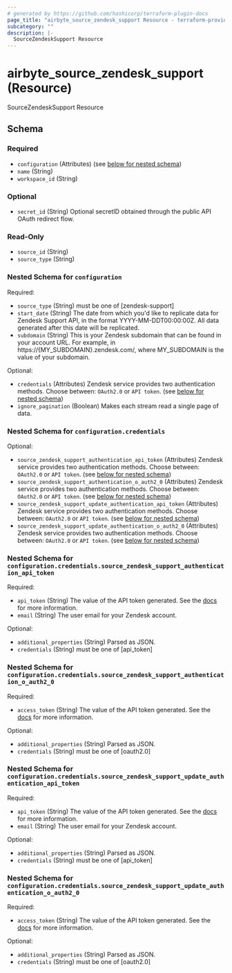 ```yaml
---
# generated by https://github.com/hashicorp/terraform-plugin-docs
page_title: "airbyte_source_zendesk_support Resource - terraform-provider-airbyte"
subcategory: ""
description: |-
  SourceZendeskSupport Resource
---
```


# airbyte_source_zendesk_support (Resource)

SourceZendeskSupport Resource



<!-- schema generated by tfplugindocs -->
## Schema

### Required

- `configuration` (Attributes) (see [below for nested schema](#nestedatt--configuration))
- `name` (String)
- `workspace_id` (String)

### Optional

- `secret_id` (String) Optional secretID obtained through the public API OAuth redirect flow.

### Read-Only

- `source_id` (String)
- `source_type` (String)

<a id="nestedatt--configuration"></a>
### Nested Schema for `configuration`

Required:

- `source_type` (String) must be one of [zendesk-support]
- `start_date` (String) The date from which you'd like to replicate data for Zendesk Support API, in the format YYYY-MM-DDT00:00:00Z. All data generated after this date will be replicated.
- `subdomain` (String) This is your Zendesk subdomain that can be found in your account URL. For example, in https://{MY_SUBDOMAIN}.zendesk.com/, where MY_SUBDOMAIN is the value of your subdomain.

Optional:

- `credentials` (Attributes) Zendesk service provides two authentication methods. Choose between: `OAuth2.0` or `API token`. (see [below for nested schema](#nestedatt--configuration--credentials))
- `ignore_pagination` (Boolean) Makes each stream read a single page of data.

<a id="nestedatt--configuration--credentials"></a>
### Nested Schema for `configuration.credentials`

Optional:

- `source_zendesk_support_authentication_api_token` (Attributes) Zendesk service provides two authentication methods. Choose between: `OAuth2.0` or `API token`. (see [below for nested schema](#nestedatt--configuration--credentials--source_zendesk_support_authentication_api_token))
- `source_zendesk_support_authentication_o_auth2_0` (Attributes) Zendesk service provides two authentication methods. Choose between: `OAuth2.0` or `API token`. (see [below for nested schema](#nestedatt--configuration--credentials--source_zendesk_support_authentication_o_auth2_0))
- `source_zendesk_support_update_authentication_api_token` (Attributes) Zendesk service provides two authentication methods. Choose between: `OAuth2.0` or `API token`. (see [below for nested schema](#nestedatt--configuration--credentials--source_zendesk_support_update_authentication_api_token))
- `source_zendesk_support_update_authentication_o_auth2_0` (Attributes) Zendesk service provides two authentication methods. Choose between: `OAuth2.0` or `API token`. (see [below for nested schema](#nestedatt--configuration--credentials--source_zendesk_support_update_authentication_o_auth2_0))

<a id="nestedatt--configuration--credentials--source_zendesk_support_authentication_api_token"></a>
### Nested Schema for `configuration.credentials.source_zendesk_support_authentication_api_token`

Required:

- `api_token` (String) The value of the API token generated. See the <a href="https://docs.airbyte.com/integrations/sources/zendesk-support#setup-guide">docs</a> for more information.
- `email` (String) The user email for your Zendesk account.

Optional:

- `additional_properties` (String) Parsed as JSON.
- `credentials` (String) must be one of [api_token]


<a id="nestedatt--configuration--credentials--source_zendesk_support_authentication_o_auth2_0"></a>
### Nested Schema for `configuration.credentials.source_zendesk_support_authentication_o_auth2_0`

Required:

- `access_token` (String) The value of the API token generated. See the <a href="https://docs.airbyte.com/integrations/sources/zendesk-support">docs</a> for more information.

Optional:

- `additional_properties` (String) Parsed as JSON.
- `credentials` (String) must be one of [oauth2.0]


<a id="nestedatt--configuration--credentials--source_zendesk_support_update_authentication_api_token"></a>
### Nested Schema for `configuration.credentials.source_zendesk_support_update_authentication_api_token`

Required:

- `api_token` (String) The value of the API token generated. See the <a href="https://docs.airbyte.com/integrations/sources/zendesk-support#setup-guide">docs</a> for more information.
- `email` (String) The user email for your Zendesk account.

Optional:

- `additional_properties` (String) Parsed as JSON.
- `credentials` (String) must be one of [api_token]


<a id="nestedatt--configuration--credentials--source_zendesk_support_update_authentication_o_auth2_0"></a>
### Nested Schema for `configuration.credentials.source_zendesk_support_update_authentication_o_auth2_0`

Required:

- `access_token` (String) The value of the API token generated. See the <a href="https://docs.airbyte.com/integrations/sources/zendesk-support">docs</a> for more information.

Optional:

- `additional_properties` (String) Parsed as JSON.
- `credentials` (String) must be one of [oauth2.0]


